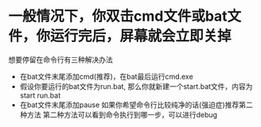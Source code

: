 # 一般情况下，你双击cmd文件或bat文件，你运行完后，屏幕就会立即关掉
想要停留在命令行有三种解决办法

- 在bat文件末尾添加cmd(推荐)，在bat最后运行cmd.exe
- 假设你要运行的bat文件为run.bat, 那么你就新建一个start.bat文件，内容为start run.bat
- 在bat文件末尾添加pause
如果你希望命令行比较纯净的话(强迫症)推荐第二种方法
第二种方法可以看到命令执行到哪一步，可以进行debug